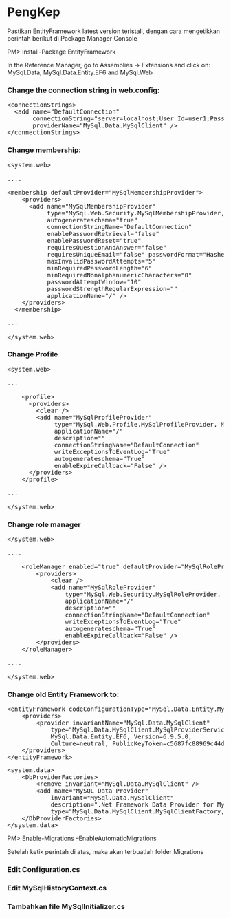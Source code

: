 ﻿# PengKep

Pastikan EntityFramework latest version teristall, dengan cara mengetikkan perintah berikut di Package Manager Console

PM> Install-Package EntityFramework

In the Reference Manager, go to Assemblies -> Extensions and click on: MySql.Data, MySql.Data.Entity.EF6 and MySql.Web

### Change the connection string in web.config:

<pre class="brush: xml;">
&lt;connectionStrings&gt;<br />  &lt;add name=&quot;DefaultConnection&quot;<br />       connectionString=&quot;server=localhost;User Id=user1;Password=123456;Persist Security Info=True;Database=pengkep&quot;<br />       providerName=&quot;MySql.Data.MySqlClient&quot; /&gt;<br />&lt;/connectionStrings&gt;
</pre>

### Change membership:

<pre class="brush: xml;">
&lt;system.web&gt;<br /><br />....<br /><br />&lt;membership defaultProvider=&quot;MySqlMembershipProvider&quot;&gt;<br />    &lt;providers&gt;<br />      &lt;add name=&quot;MySqlMembershipProvider&quot; <br />           type=&quot;MySql.Web.Security.MySqlMembershipProvider, MySql.Web, Version=6.9.5.0,  Culture=neutral, PublicKeyToken=c5687fc88969c44d&quot;<br />           autogenerateschema=&quot;true&quot; <br />           connectionStringName=&quot;DefaultConnection&quot; <br />           enablePasswordRetrieval=&quot;false&quot; <br />           enablePasswordReset=&quot;true&quot; <br />           requiresQuestionAndAnswer=&quot;false&quot; <br />           requiresUniqueEmail=&quot;false&quot; passwordFormat=&quot;Hashed&quot; <br />           maxInvalidPasswordAttempts=&quot;5&quot; <br />           minRequiredPasswordLength=&quot;6&quot; <br />           minRequiredNonalphanumericCharacters=&quot;0&quot; <br />           passwordAttemptWindow=&quot;10&quot; <br />           passwordStrengthRegularExpression=&quot;&quot; <br />           applicationName=&quot;/&quot; /&gt;<br />    &lt;/providers&gt;<br />  &lt;/membership&gt;<br /><br />...<br /><br />&lt;/system.web&gt;
</pre>

### Change Profile

<pre class="brush: xml;">
&lt;system.web&gt;<br /><br />...<br /><br />    &lt;profile&gt;<br />      &lt;providers&gt;<br />        &lt;clear /&gt;<br />        &lt;add name=&quot;MySqlProfileProvider&quot; <br />             type=&quot;MySql.Web.Profile.MySqlProfileProvider, MySql.Web, Version=6.9.5.0, Culture=neutral, PublicKeyToken=c5687fc88969c44d&quot; <br />             applicationName=&quot;/&quot; <br />             description=&quot;&quot; <br />             connectionStringName=&quot;DefaultConnection&quot; <br />             writeExceptionsToEventLog=&quot;True&quot; <br />             autogenerateschema=&quot;True&quot; <br />             enableExpireCallback=&quot;False&quot; /&gt;<br />      &lt;/providers&gt;<br />    &lt;/profile&gt;<br /><br />...<br /><br />&lt;/system.web&gt;
</pre>

### Change role manager

<pre class="brush: xml;">
&lt;/system.web&gt;<br /><br />....<br /><br />    &lt;roleManager enabled=&quot;true&quot; defaultProvider=&quot;MySqlRoleProvider&quot;&gt;<br />        &lt;providers&gt;<br />            &lt;clear /&gt;<br />            &lt;add name=&quot;MySqlRoleProvider&quot;<br />                type=&quot;MySql.Web.Security.MySqlRoleProvider, MySql.Web, Version=6.9.5.0, Culture=neutral, PublicKeyToken=c5687fc88969c44d&quot;<br />                applicationName=&quot;/&quot;<br />                description=&quot;&quot;<br />                connectionStringName=&quot;DefaultConnection&quot;<br />                writeExceptionsToEventLog=&quot;True&quot;<br />                autogenerateschema=&quot;True&quot;<br />                enableExpireCallback=&quot;False&quot; /&gt;<br />        &lt;/providers&gt;<br />    &lt;/roleManager&gt;<br /><br />....<br /><br />&lt;/system.web&gt;
</pre>

### Change old Entity Framework to:

<pre class="brush: xml;">
&lt;entityFramework codeConfigurationType=&quot;MySql.Data.Entity.MySqlEFConfiguration, MySql.Data.Entity.EF6&quot;&gt;<br />    &lt;providers&gt;<br />        &lt;provider invariantName=&quot;MySql.Data.MySqlClient&quot;<br />            type=&quot;MySql.Data.MySqlClient.MySqlProviderServices,<br />            MySql.Data.Entity.EF6, Version=6.9.5.0,<br />            Culture=neutral, PublicKeyToken=c5687fc88969c44d&quot; /&gt;<br />    &lt;/providers&gt;<br />&lt;/entityFramework&gt;
</pre>

<pre class="brush: xml;">
&lt;system.data&gt;<br />    &lt;DbProviderFactories&gt;<br />        &lt;remove invariant=&quot;MySql.Data.MySqlClient&quot; /&gt;<br />        &lt;add name=&quot;MySQL Data Provider&quot; <br />            invariant=&quot;MySql.Data.MySqlClient&quot; <br />            description=&quot;.Net Framework Data Provider for MySQL&quot; <br />            type=&quot;MySql.Data.MySqlClient.MySqlClientFactory, MySql.Data, Version=6.9.5.0, Culture=neutral, PublicKeyToken=c5687fc88969c44d&quot; /&gt;<br />    &lt;/DbProviderFactories&gt;<br />&lt;/system.data&gt;
</pre>


PM> Enable-Migrations –EnableAutomaticMigrations

Setelah ketik perintah di atas, maka akan terbuatlah folder Migrations

### Edit Configuration.cs

### Edit MySqlHistoryContext.cs

### Tambahkan file MySqlInitializer.cs
